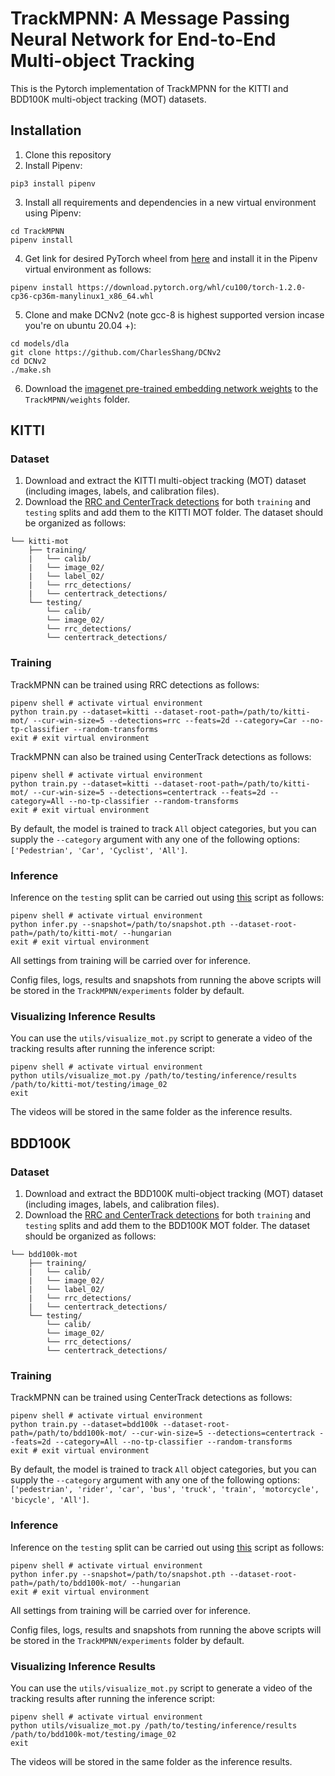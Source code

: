 # TrackMPNN: A Message Passing Neural Network for End-to-End Multi-object Tracking

This is the Pytorch implementation of TrackMPNN for the KITTI and BDD100K multi-object tracking (MOT) datasets.

## Installation
1) Clone this repository
2) Install Pipenv:
```shell
pip3 install pipenv
```
3) Install all requirements and dependencies in a new virtual environment using Pipenv:
```shell
cd TrackMPNN
pipenv install
```
4) Get link for desired PyTorch wheel from [here](https://download.pytorch.org/whl/torch_stable.html) and install it in the Pipenv virtual environment as follows:
```shell
pipenv install https://download.pytorch.org/whl/cu100/torch-1.2.0-cp36-cp36m-manylinux1_x86_64.whl
```
5) Clone and make DCNv2 (note gcc-8 is highest supported version incase you're on ubuntu 20.04 +):
```shell
cd models/dla
git clone https://github.com/CharlesShang/DCNv2
cd DCNv2
./make.sh
```
6) Download the [imagenet pre-trained embedding network weights](https://drive.google.com/file/d/1fwnWaXftLBBARN_CG-BmzrBNfMNQaiAV/view?usp=sharing) to the `TrackMPNN/weights` folder.

## KITTI
### Dataset
1) Download and extract the KITTI multi-object tracking (MOT) dataset (including images, labels, and calibration files).
2) Download the [RRC and CenterTrack detections](https://drive.google.com/file/d/1PIDr9GcTayXw7GtmQ_R7IMm4YiT1eU_W/view?usp=sharing) for both `training` and `testing` splits and add them to the KITTI MOT folder. The dataset should be organized as follows:
```plain
└── kitti-mot
    ├── training/
    |   └── calib/
    |   └── image_02/
    |   └── label_02/
    |   └── rrc_detections/
    |   └── centertrack_detections/
    └── testing/
        └── calib/
        └── image_02/
        └── rrc_detections/
        └── centertrack_detections/
```

### Training
TrackMPNN can be trained using RRC detections as follows:
```shell
pipenv shell # activate virtual environment
python train.py --dataset=kitti --dataset-root-path=/path/to/kitti-mot/ --cur-win-size=5 --detections=rrc --feats=2d --category=Car --no-tp-classifier --random-transforms
exit # exit virtual environment
```
TrackMPNN can also be trained using CenterTrack detections as follows:
```shell
pipenv shell # activate virtual environment
python train.py --dataset=kitti --dataset-root-path=/path/to/kitti-mot/ --cur-win-size=5 --detections=centertrack --feats=2d --category=All --no-tp-classifier --random-transforms
exit # exit virtual environment
```
By default, the model is trained to track `All` object categories, but you can supply the `--category` argument with any one of the following options: `['Pedestrian', 'Car', 'Cyclist', 'All']`.

### Inference
Inference on the `testing` split can be carried out using [this](https://github.com/arangesh/TrackMPNN/blob/master/infer.py) script as follows:
```shell
pipenv shell # activate virtual environment
python infer.py --snapshot=/path/to/snapshot.pth --dataset-root-path=/path/to/kitti-mot/ --hungarian
exit # exit virtual environment
```
All settings from training will be carried over for inference.

Config files, logs, results and snapshots from running the above scripts will be stored in the `TrackMPNN/experiments` folder by default.


### Visualizing Inference Results 
You can use the `utils/visualize_mot.py` script to generate a video of the tracking results after running the inference script:
```shell
pipenv shell # activate virtual environment
python utils/visualize_mot.py /path/to/testing/inference/results /path/to/kitti-mot/testing/image_02
exit
```
The videos will be stored in the same folder as the inference results.

## BDD100K
### Dataset
1) Download and extract the BDD100K multi-object tracking (MOT) dataset (including images, labels, and calibration files).
2) Download the [RRC and CenterTrack detections](https://drive.google.com/file/d/1PIDr9GcTayXw7GtmQ_R7IMm4YiT1eU_W/view?usp=sharing) for both `training` and `testing` splits and add them to the BDD100K MOT folder. The dataset should be organized as follows:
```plain
└── bdd100k-mot
    ├── training/
    |   └── calib/
    |   └── image_02/
    |   └── label_02/
    |   └── rrc_detections/
    |   └── centertrack_detections/
    └── testing/
        └── calib/
        └── image_02/
        └── rrc_detections/
        └── centertrack_detections/
```

### Training
TrackMPNN can be trained using CenterTrack detections as follows:
```shell
pipenv shell # activate virtual environment
python train.py --dataset=bdd100k --dataset-root-path=/path/to/bdd100k-mot/ --cur-win-size=5 --detections=centertrack --feats=2d --category=All --no-tp-classifier --random-transforms
exit # exit virtual environment
```
By default, the model is trained to track `All` object categories, but you can supply the `--category` argument with any one of the following options: `['pedestrian', 'rider', 'car', 'bus', 'truck', 'train', 'motorcycle', 'bicycle', 'All']`.

### Inference
Inference on the `testing` split can be carried out using [this](https://github.com/arangesh/TrackMPNN/blob/master/infer.py) script as follows:
```shell
pipenv shell # activate virtual environment
python infer.py --snapshot=/path/to/snapshot.pth --dataset-root-path=/path/to/bdd100k-mot/ --hungarian
exit # exit virtual environment
```
All settings from training will be carried over for inference.

Config files, logs, results and snapshots from running the above scripts will be stored in the `TrackMPNN/experiments` folder by default.


### Visualizing Inference Results 
You can use the `utils/visualize_mot.py` script to generate a video of the tracking results after running the inference script:
```shell
pipenv shell # activate virtual environment
python utils/visualize_mot.py /path/to/testing/inference/results /path/to/bdd100k-mot/testing/image_02
exit
```
The videos will be stored in the same folder as the inference results.